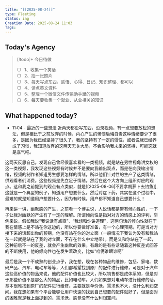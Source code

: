 ```yaml
---
title: "[[2025-08-24]]"
type: Fleeting
status: ing
Creation Date: 2025-08-24 11:03
Tags:
---
```

## Today's Agency
> [!todo]+ 今日待做
> - [ ] 1、收集一个笑话
> - [ ] 2、拍一张照片
> - [ ] 3、每天写点东西，感悟、心得、日记、知识整理、都可以
> - [ ] 4、读点英文资料
> - [ ] 5、整理一个微信文件传输助手里的视频
> - [ ] 6、每天要收集一个就业、从业相关的知识

## What happened today?
- 11:04 - 最近的一些想法
近两天都没写东西，没录视频，有一点想要放松的想法，但是相比于之前放弃的时候，内心产生的懊恼后悔自责这种情绪要少了很多，是因为我已经坚持了很久了，我的坚持有了一定的惯性，或者说我已经养成了习惯，我知道放弃的这两天无关大局，不会影响我未来的坚持，可能这就是底气吧。

这两天反思自己，发现自己曾经很喜欢看的一类视频，就是站在男性视角讲女权的这一类视频，我发现这些视频有时候并不是要向我输出观点，而是在向我输出情绪，视频的制作者知道男生想要怎样的情绪，所以他们针对性的生产了这类情绪，供观看者们消费。这些视频是先立足于情绪，然后在这个大方向上组织对应的观点。这和我之前提到的观点有点类似，就是[[2025-08-06|不要拿胡萝卜去钓鱼]],这就是一个典型的例子，知道用户想要什么，然后对症下药，其实在这个过程中，最难的就是知道用户想要什么，因为有时候，用户都不知道自己想要什么！

再来讲一讲，幽默感的产生，之前看一个博主说，人说话都是带有倾向性的，一下子让我对幽默的产生有了一定的理解。所谓倾向性是指对对方的情感上的评判，举例来说，假如我说“我说话有点直”、“我想和你讲道理”，这两句话的倾向性就在于我在情感上是不站在你这边的，所以你要做好准备，有一个心理预期。可是当对方接下来的话超出你的预期，他没有站在你的对立面（一般情况下我认为没有和我站在一起就是站在了我的对立面，不存在什么中立地带），而是又和你站在了一起，这种前后不一的反差，就会产生幽默的效果。有趣的是有些话随着这种反差式回答的不断使用，他的倾向性也在发生着改变，比如“咱俩谁跟谁啊”

最后是我一个不成熟的创业点子，我在想，现在各种物品的维修，包括、家电、数码产品、汽车、电动车等等，人们都希望找到原厂的配件进行维修，可是对于汽车这些高价值的物品来说，他的配件价值也比较大，所以销售都是成体系的，但是对于那些价值不是那么大的物品，比如电动车，人们如果想对电动车进行维修的话，基本很难找到原厂的配件进行维修，主要就是单价低，需求也不大，没什么利润空间。我在想如果有个平台能够让用户快速的找到自己想要的配件就好了，但是面对的困难就是我上面提到的，需求低，感觉没有什么利润空间。